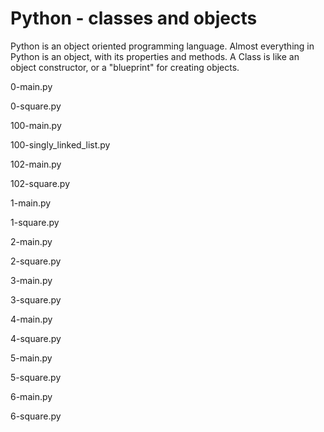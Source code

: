# Python - classes and objects

Python is an object oriented programming language. Almost everything in Python is an object, with its properties and methods. A Class is like an object constructor, or a "blueprint" for creating objects.

0-main.py

0-square.py

100-main.py

100-singly_linked_list.py

102-main.py

102-square.py

1-main.py

1-square.py

2-main.py

2-square.py

3-main.py

3-square.py

4-main.py

4-square.py

5-main.py

5-square.py

6-main.py

6-square.py
